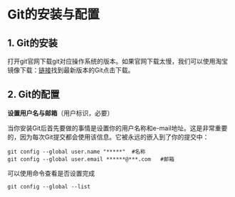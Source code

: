 # Git的安装与配置

## 1. Git的安装

打开git官网下载git对应操作系统的版本。如果官网下载太慢，我们可以使用淘宝镜像下载：[链接](http://npm.taobao.org/mirrors/git-for-windows/)找到最新版本的Git点击下载。

## 2. Git的配置

**设置用户名与邮箱**（用户标识，必要）

当你安装Git后首先要做的事情是设置你的用户名称和e-mail地址。这是非常重要的，因为每次Git提交都会使用该信息。它被永远的嵌入到了你的提交中：

```shell
git config --global user.name "*****"  #名称
git config --global user.email ******@***.com   #邮箱
```

可以使用命令查看是否设置完成

```shell
git config --global --list
```

